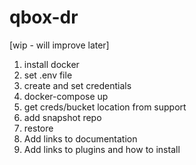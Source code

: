 # qbox-dr

[wip - will improve later]
1. install docker
1. set .env file
1. create and set credentials
1. docker-compose up
1. get creds/bucket location from support
1. add snapshot repo
1. restore
1. Add links to documentation
1. Add links to plugins and how to install
